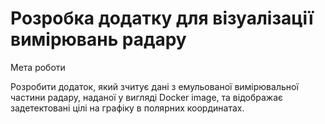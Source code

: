 # Розробка додатку для візуалізації вимірювань радару

Мета роботи

Розробити додаток, який зчитує дані з емульованої вимірювальної частини радару, наданої у вигляді Docker image, та відображає задетектовані цілі на графіку в полярних координатах.
